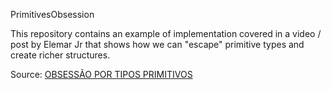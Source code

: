 PrimitivesObsession

This repository contains an example of implementation covered in a video / post by Elemar Jr that shows how we can "escape" primitive types and create richer structures.

Source: [OBSESSÃO POR TIPOS PRIMITIVOS](https://www.eximiaco.tech/pt/2019/09/03/obsessao-por-tipos-primitivos/)
